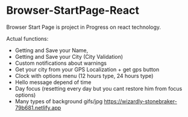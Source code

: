# Browser-StartPage-React
Browser Start Page is project in Progress on react technology.

Actual functions: 
- Getting and Save your Name,
- Getting and Save your City (City Validation)
- Custom notifications about warnings
- Get your city from your GPS Localization + get gps button
- Clock with options menu (12 hours type, 24 hours type)
- Hello message depend of time
- Day focus (resetting every day but you cant restore him from focus options)
- Many types of background gifs/jpg
https://wizardly-stonebraker-79b681.netlify.app
